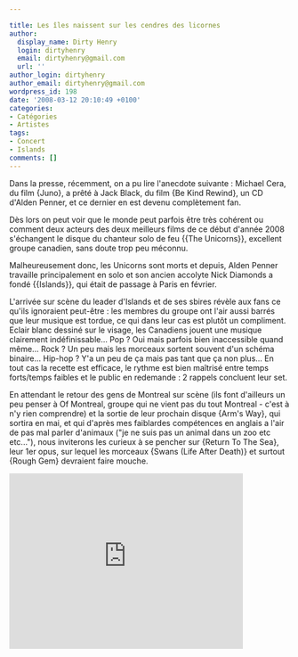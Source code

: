 ```yaml
---

title: Les îles naissent sur les cendres des licornes
author:
  display_name: Dirty Henry
  login: dirtyhenry
  email: dirtyhenry@gmail.com
  url: ''
author_login: dirtyhenry
author_email: dirtyhenry@gmail.com
wordpress_id: 198
date: '2008-03-12 20:10:49 +0100'
categories:
- Catégories
- Artistes
tags:
- Concert
- Islands
comments: []
---
```

Dans la presse, récemment, on a pu lire l'anecdote suivante : Michael Cera, du film {Juno}, a prêté à Jack Black, du film {Be Kind Rewind}, un CD d'Alden Penner, et ce dernier en est devenu complètement fan.

Dès lors on peut voir que le monde peut parfois être très cohérent ou comment deux acteurs des deux meilleurs films de ce début d'année 2008 s'échangent le disque du chanteur solo de feu {{The Unicorns}}, excellent groupe canadien, sans doute trop peu méconnu.

<img319>

Malheureusement donc, les Unicorns sont morts et depuis, Alden Penner travaille principalement en solo et son ancien accolyte Nick Diamonds a fondé {{Islands}}, qui était de passage à Paris en février.

L'arrivée sur scène du leader d'Islands et de ses sbires révèle aux fans ce qu'ils ignoraient peut-être : les membres du groupe ont l'air aussi barrés que leur musique est tordue, ce qui dans leur cas est plutôt un compliment. Eclair blanc dessiné sur le visage, les Canadiens jouent une musique clairement indéfinissable... Pop ? Oui mais parfois bien inaccessible quand même... Rock ? Un peu mais les morceaux sortent souvent d'un schéma binaire... Hip-hop ? Y'a un peu de ça mais pas tant que ça non plus... En tout cas la recette est efficace, le rythme est bien maîtrisé entre temps forts/temps faibles et le public en redemande : 2 rappels concluent leur set.

En attendant le retour des gens de Montreal sur scène (ils font d'ailleurs un peu penser à Of Montreal, groupe qui ne vient pas du tout Montreal - c'est à n'y rien comprendre) et la sortie de leur prochain disque {Arm's Way}, qui sortira en mai, et qui d'après mes faiblardes compétences en anglais a l'air de pas mal parler d'animaux ("je ne suis pas un animal dans un zoo etc etc..."), nous inviterons les curieux à se pencher sur {Return To The Sea}, leur 1er opus, sur lequel les morceaux {Swans (Life After Death)} et surtout {Rough Gem} devraient faire mouche.

<iframe width="420" height="315" src="http://www.youtube.com/embed/RpQwZ_gdE1w" frameborder="0" allowfullscreen></iframe>
